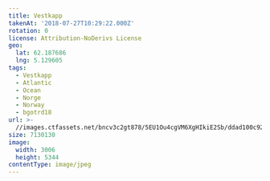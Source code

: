 ```yaml
---
title: Vestkapp
takenAt: '2018-07-27T10:29:22.000Z'
rotation: 0
license: Attribution-NoDerivs License
geo:
  lat: 62.187686
  lng: 5.129605
tags:
  - Vestkapp
  - Atlantic
  - Ocean
  - Norge
  - Norway
  - bgotrd18
url: >-
  //images.ctfassets.net/bncv3c2gt878/5EU1Ou4cgVM6XgHIkiE2Sb/ddad100c92862cf284e90994fbbe35d6/vestkapp_42051130140_o
size: 7130130
image:
  width: 3006
  height: 5344
contentType: image/jpeg
---
```


